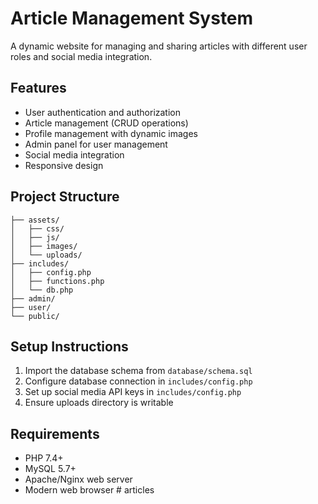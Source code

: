 # Article Management System

A dynamic website for managing and sharing articles with different user roles and social media integration.

## Features
- User authentication and authorization
- Article management (CRUD operations)
- Profile management with dynamic images
- Admin panel for user management
- Social media integration
- Responsive design

## Project Structure
```
├── assets/
│   ├── css/
│   ├── js/
│   ├── images/
│   └── uploads/
├── includes/
│   ├── config.php
│   ├── functions.php
│   └── db.php
├── admin/
├── user/
└── public/
```

## Setup Instructions
1. Import the database schema from `database/schema.sql`
2. Configure database connection in `includes/config.php`
3. Set up social media API keys in `includes/config.php`
4. Ensure uploads directory is writable

## Requirements
- PHP 7.4+
- MySQL 5.7+
- Apache/Nginx web server
- Modern web browser #   a r t i c l e s  
 